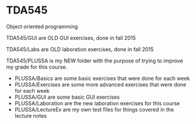 # TDA545
Object oriented programming

TDA545/GUI are OLD GUI exercises, done in fall 2015

TDA545/Labs are OLD laboration exercises, done in fall 2015

TDA545/PLUSSA is my NEW folder with the purpose of trying to improve my grade for this course.
- PLUSSA/Basics are some basic exercises that were done for each week
- PLUSSA/Exercises are some more advanced exercises that were done for each week
- PLUSSA/GUI are some basic GUI exercises 
- PLUSSA/Laboration are the new laboration exercises for this course
- PLUSSA/LectureEx are my own test files for things covered in the lecture notes
